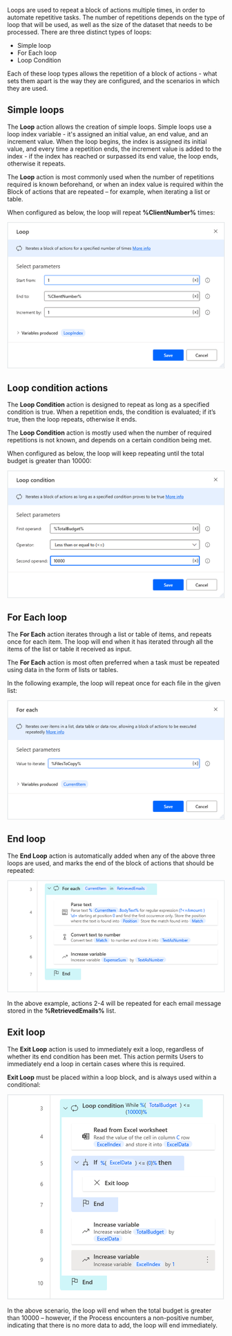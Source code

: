 Loops are used to repeat a block of actions multiple times, in order to automate repetitive tasks. The number of repetitions depends on the type of loop that will be used, as well as the size of the dataset that needs to be processed.
There are three distinct types of loops:
* Simple loop
* For Each loop
* Loop Condition

Each of these loop types allows the repetition of a block of actions - what sets them apart is the way they are configured, and the scenarios in which they are used.

## Simple loops

The **Loop** action allows the creation of simple loops. Simple loops use a loop index variable - it's assigned an initial value, an end value, and an increment value. When the loop begins, the index is assigned its initial value, and every time a repetition ends, the increment value is added to the index - if the index has reached or surpassed its end value, the loop ends, otherwise it repeats.

The **Loop** action is most commonly used when the number of repetitions required is known beforehand, or when an index value is required within the Block of actions that are repeated – for example, when iterating a list or table.

When configured as below, the loop will repeat **%ClientNumber%** times:
 
![loop action properties](..\media\loop-action-properties.png)

## Loop condition actions

The **Loop Condition** action is designed to repeat as long as a specified condition is true. When a repetition ends, the condition is evaluated; if it’s true, then the loop repeats, otherwise it ends.

The **Loop Condition** action is mostly used when the number of required repetitions is not known, and depends on a certain condition being met.

When configured as below, the loop will keep repeating until the total budget is greater than 10000:

![loop condition action properties](..\media\loop-condition-action-properties.png)

## For Each loop

The **For Each** action iterates through a list or table of items, and repeats once for each item. The loop will end when it has iterated through all the items of the list or table it received as input.

The **For Each** action is most often preferred when a task must be repeated using data in the form of lists or tables.

In the following example, the loop will repeat once for each file in the given list:

![for each loop action properties](..\media\for-each-loop-action-properties.png)

## End loop

The **End Loop** action is automatically added when any of the above three loops are used, and marks the end of the block of actions that should be repeated:

![for each loop example workspace](..\media\for-each-loop-example-workspace.png)

In the above example, actions 2-4 will be repeated for each email message stored in the **%RetrievedEmails%** list.

## Exit loop

The **Exit Loop** action is used to immediately exit a loop, regardless of whether its end condition has been met. This action permits Users to immediately end a loop in certain cases where this is required.

**Exit Loop** must be placed within a loop block, and is always used within a conditional:

![exit loop action workspace](..\media\exit-loop-action-workspace.png)

In the above scenario, the loop will end when the total budget is greater than 10000 – however, if the Process encounters a non-positive number, indicating that there is no more data to add, the loop will end immediately.
